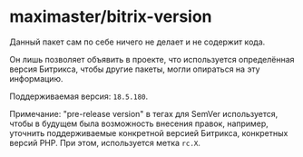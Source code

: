 # maximaster/bitrix-version

Данный пакет сам по себе ничего не делает и не содержит кода.

Он лишь позволяет объявить в проекте, что используется определённая версия
Битрикса, чтобы другие пакеты, могли опираться на эту информацию.

Поддерживаемая версия: `18.5.180`.

Примечание: "pre-release version" в тегах для SemVer используется, чтобы в
будущем была возможность внесения правок, например, уточнить поддерживаемые
конкретной версией Битрикса, конкретных версий PHP. При этом, используется
метка `rc.X`.
